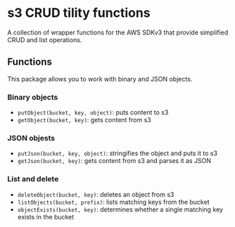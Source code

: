 # s3 CRUD tility functions

A collection of wrapper functions for the AWS SDKv3 that provide simplified CRUD and list operations.

## Functions

This package allows you to work with binary and JSON objects.

### Binary objects

 * `putObject(bucket, key, object)`: puts content to s3
 * `getObject(bucket, key)`: gets content from s3

### JSON objests

 * `putJson(bucket, key, object)`: stringifies the object and puts it to s3
 * `getJson(bucket, key)`: gets content from s3 and parses it as JSON

### List and delete

 * `deleteObject(bucket, key)`: deletes an object from s3
 * `listObjects(bucket, prefix)`: lists matching keys from the bucket
 * `objectExists(bucket, key)`: determines whether a single matching key exists in the bucket
